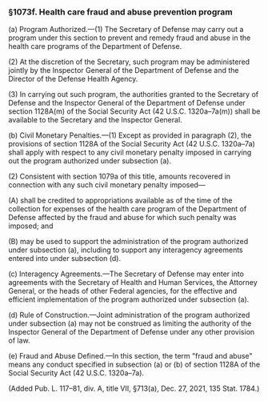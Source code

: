 ### §1073f. Health care fraud and abuse prevention program ###

(a) Program Authorized.—(1) The Secretary of Defense may carry out a program under this section to prevent and remedy fraud and abuse in the health care programs of the Department of Defense.

(2) At the discretion of the Secretary, such program may be administered jointly by the Inspector General of the Department of Defense and the Director of the Defense Health Agency.

(3) In carrying out such program, the authorities granted to the Secretary of Defense and the Inspector General of the Department of Defense under section 1128A(m) of the Social Security Act (42 U.S.C. 1320a–7a(m)) shall be available to the Secretary and the Inspector General.

(b) Civil Monetary Penalties.—(1) Except as provided in paragraph (2), the provisions of section 1128A of the Social Security Act (42 U.S.C. 1320a–7a) shall apply with respect to any civil monetary penalty imposed in carrying out the program authorized under subsection (a).

(2) Consistent with section 1079a of this title, amounts recovered in connection with any such civil monetary penalty imposed—

(A) shall be credited to appropriations available as of the time of the collection for expenses of the health care program of the Department of Defense affected by the fraud and abuse for which such penalty was imposed; and

(B) may be used to support the administration of the program authorized under subsection (a), including to support any interagency agreements entered into under subsection (d).

(c) Interagency Agreements.—The Secretary of Defense may enter into agreements with the Secretary of Health and Human Services, the Attorney General, or the heads of other Federal agencies, for the effective and efficient implementation of the program authorized under subsection (a).

(d) Rule of Construction.—Joint administration of the program authorized under subsection (a) may not be construed as limiting the authority of the Inspector General of the Department of Defense under any other provision of law.

(e) Fraud and Abuse Defined.—In this section, the term "fraud and abuse" means any conduct specified in subsection (a) or (b) of section 1128A of the Social Security Act (42 U.S.C. 1320a–7a).

(Added Pub. L. 117–81, div. A, title VII, §713(a), Dec. 27, 2021, 135 Stat. 1784.)